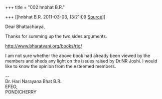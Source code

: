 +++
title = "002 hnbhat B.R."

+++
[[hnbhat B.R.	2011-03-03, 13:21:09 [Source](https://groups.google.com/g/bvparishat/c/FFnmj-wzyFo)]]



Dear Bhattacharya,

  

Thanks for summing up the two sides arguments.

  

<http://www.bharatvani.org/books/rig/>

  

I am not sure whether the above book had already been viewed by the members and sheds any light on the issues raised by Dr.NR Joshi. I would like to know the opinion from the esteemed members.

  
--  
Dr. Hari Narayana Bhat B.R.  
EFEO,  
PONDICHERRY  

